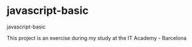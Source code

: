 # javascript-basic
javascript-basic


This project is an exercise during my study at the IT Academy - Barcelona
